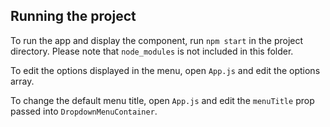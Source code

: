 ## Running the project

To run the app and display the component, run `npm start` in the project directory. Please
note that `node_modules` is not included in this folder.

To edit the options displayed in the menu, open `App.js` and edit the options array.

To change the default menu title, open `App.js` and edit the `menuTitle` prop passed into `DropdownMenuContainer`.
